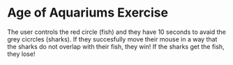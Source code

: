 # Age of Aquariums Exercise

The user controls the red circle (fish) and they have 10 seconds to avaid the grey cicrcles (sharks). If they succesfully move their mouse in a way that the sharks do not overlap with their fish, they win! If the sharks get the fish, they lose!
